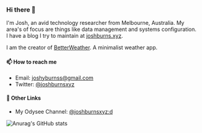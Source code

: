 ### Hi there 👋

I'm Josh, an avid technology researcher from Melbourne, Australia. My area's of
focus are things like data management and systems configuration. I have a blog
I try to maintain at [joshburns.xyz](https://joshburns.xyz).

I am the creator of [BetterWeather](https://joshburns.xyz/betterweather). A
minimalist weather app.

#### 📫 How to reach me
- Email: [joshyburnss@gmail.com](mailto:joshyburnss@gmail.com)
- Twitter: [@joshburnsxyz](https://twitter.com/joshburnsxyz)

#### 🔖 Other Links
- My Odysee Channel: [@joshburnsxyz:d](https://odysee.com/@joshburnsxyz:d)

<p style="text-align: center;">
  
  ![Anurag's GitHub stats](https://github-readme-stats.vercel.app/api?username=joshburnsxyz&show_icons=true&theme=vue-dark)
  
</p>

